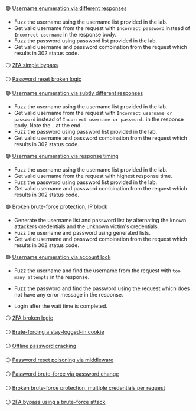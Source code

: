 🟢 [Username enumeration via different responses](https://portswigger.net/web-security/authentication/password-based/lab-username-enumeration-via-different-responses)

- Fuzz the username using the username list provided in the lab.
- Get valid username from the request with `Incorrect password` instead of `Incorrect username` in the response body.
- Fuzz the password using password list provided in the lab.
- Get valid username and password combination from the request which results in 302 status code.


⚪ [2FA simple bypass](https://portswigger.net/web-security/authentication/multi-factor/lab-2fa-simple-bypass)


⚪ [Password reset broken logic](https://portswigger.net/web-security/authentication/other-mechanisms/lab-password-reset-broken-logic)


🟢 [Username enumeration via subtly different responses](https://portswigger.net/web-security/authentication/password-based/lab-username-enumeration-via-subtly-different-responses)

- Fuzz the username using the username list provided in the lab.
- Get valid username from the request with `Incorrect username or password` instead of `Incorrect username or password.` in the response body. Note the `.` at the end.
- Fuzz the password using password list provided in the lab.
- Get valid username and password combination from the request which results in 302 status code.


🟢 [Username enumeration via response timing](https://portswigger.net/web-security/authentication/password-based/lab-username-enumeration-via-response-timing)

- Fuzz the username using the username list provided in the lab.
- Get valid username from the request with highest response time.
- Fuzz the password using password list provided in the lab.
- Get valid username and password combination from the request which results in 302 status code.


🟢 [Broken brute-force protection, IP block](https://portswigger.net/web-security/authentication/password-based/lab-broken-bruteforce-protection-ip-block)

- Generate the username list and password list by alternating the known attackers credentials and the unknown victim's credentials.
- Fuzz the username and password using generated lists.
- Get valid username and password combination from the request which results in 302 status code.


🟢 [Username enumeration via account lock](https://portswigger.net/web-security/authentication/password-based/lab-username-enumeration-via-account-lock)

- Fuzz the username and find the username from the request with `too many attempts` in the response.
- Fuzz the password and find the password using the request which does not have any error message in the response.

- Login after the wait time is completed.


⚪ [2FA broken logic](https://portswigger.net/web-security/authentication/multi-factor/lab-2fa-broken-logic)


⚪ [Brute-forcing a stay-logged-in cookie](https://portswigger.net/web-security/authentication/other-mechanisms/lab-brute-forcing-a-stay-logged-in-cookie)


⚪ [Offline password cracking](https://portswigger.net/web-security/authentication/other-mechanisms/lab-offline-password-cracking)


⚪ [Password reset poisoning via middleware](https://portswigger.net/web-security/authentication/other-mechanisms/lab-password-reset-poisoning-via-middleware)


⚪ [Password brute-force via password change](https://portswigger.net/web-security/authentication/other-mechanisms/lab-password-brute-force-via-password-change)


⚪ [Broken brute-force protection, multiple credentials per request](https://portswigger.net/web-security/authentication/password-based/lab-broken-brute-force-protection-multiple-credentials-per-request)


⚪ [2FA bypass using a brute-force attack](https://portswigger.net/web-security/authentication/multi-factor/lab-2fa-bypass-using-a-brute-force-attack)

